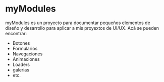 # myModules
myModules es un proyecto para documentar pequeños elementos de diseño y desarrollo para aplicar a mis proyextos de UI/UX.
Acá se pueden encontrar:
- Botones
- Formularios
- Navegaciones
- Animaciones
- Loaders
- galerias
- etc.

